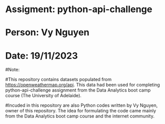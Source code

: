 # Assigment: python-api-challenge

# Person: Vy Nguyen

# Date: 19/11/2023

#Note:

#This repository contains datasets populated from https://openweathermap.org/api. This data had been used for completing python-api-challenge assignment from the Data Analytics boot camp course (The University of Adelaide).

#Incuded in this repository are also Python codes written by Vy Nguyen, owner of this repository. The idea for formulating the code came mainly from the Data Analytics boot camp course and the internet community.
